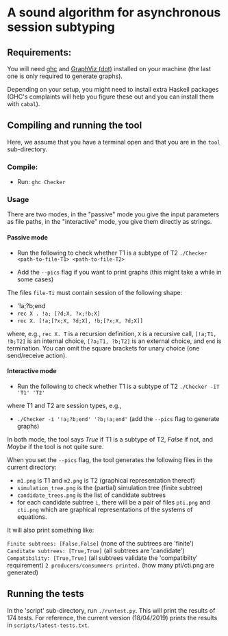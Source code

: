 # A sound algorithm for asynchronous session subtyping


## Requirements:

You will need [ghc](https://www.haskell.org/platform/) and [GraphViz (dot)](https://www.graphviz.org/) installed on your machine (the last one is only required to generate graphs).


Depending on your setup, you might need to install extra Haskell packages (GHC's complaints will help you figure these out and you can install them with `cabal`).


## Compiling and running the tool

Here, we assume that you have a terminal open and that you are in the `tool` sub-directory.

### Compile:

* Run: `ghc Checker`

### Usage

There are two modes, in the "passive" mode you give the input parameters as file paths, in the "interactive" mode, you give them directly as strings.

#### Passive mode

* Run the following to check whether T1 is a subtype of T2  `./Checker <path-to-file-T1> <path-to-file-T2>`

* Add the `--pics` flag if you want to print graphs (this might take a while in some cases)

The files `file-Ti` must contain session of the following shape:

- '!a;?b;end
- `rec X . !a; [?d;X, ?x;!b;X]`
- `rec X. [!a;[?x;X, ?d;X], !b;[?x;X, ?d;X]]`


where, e.g., `rec X. T` is a recursion definition, `X` is a recursive call, `[!a;T1, !b;T2]` is an internal choice, `[?a;T1, ?b;T2]` is an external choice, and `end` is termination. You can omit the square brackets for unary choice (one send/receive action).

#### Interactive mode

* Run the following to check whether T1 is a subtype of T2  `./Checker -iT 'T1' 'T2'`

where T1 and T2 are session types, e.g.,

* `./Checker -i '!a;?b;end' '?b;!a;end'` (add the `--pics` flag to generate graphs)


In both mode, the tool says *True* if T1 is a subtype of T2, *False* if not, and *Maybe* if the tool is not quite sure.

When you set the `--pics` flag, the tool generates the following files in the current directory:

* `m1.png` is T1 and `m2.png` is T2 (graphical representation thereof)
* `simulation_tree.png` is the (partial) simulation tree (finite subtree)
* `candidate_trees.png` is the list of candidate subtrees
* for each candidate subtree `i`, there will be a pair of files `pti.png` and `cti.png` which are graphical representations of the systems of equations.

It will also print something like:

`Finite subtrees: [False,False]`  (none of the subtrees are 'finite')
`Canditate subtrees: [True,True]` (all subtrees are 'candidate')
`Compatibility: [True,True]` (all subtrees validate the 'compatibilty' requirement)
`2 producers/consummers printed.` (how many pti/cti.png are generated)


## Running the tests

In the 'script' sub-directory, run `./runtest.py`. This will print the results of 174 tests. For reference, the current version (18/04/2019) prints the results in `scripts/latest-tests.txt`.

